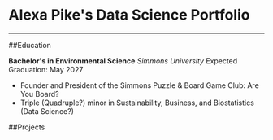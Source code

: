 # Alexa Pike's Data Science Portfolio

---

##Education

**Bachelor's in Environmental Science**
*Simmons University*
Expected Graduation: May 2027

- Founder and President of the Simmons Puzzle & Board Game Club: Are You Board?
- Triple (Quadruple?) minor in Sustainability, Business, and Biostatistics (Data Science?)

##Projects


